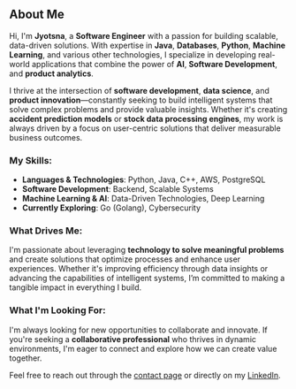 ## About Me

Hi, I'm **Jyotsna**, a **Software Engineer** with a passion for building scalable, data-driven solutions. With expertise in **Java**, **Databases**, **Python**, **Machine Learning**, and various other technologies, I specialize in developing real-world applications that combine the power of **AI**, **Software Development**, and **product analytics**.

I thrive at the intersection of **software development**, **data science**, and **product innovation**—constantly seeking to build intelligent systems that solve complex problems and provide valuable insights. Whether it's creating **accident prediction models** or **stock data processing engines**, my work is always driven by a focus on user-centric solutions that deliver measurable business outcomes.

### My Skills:

- **Languages & Technologies**: Python, Java, C++, AWS, PostgreSQL
- **Software Development**: Backend, Scalable Systems
- **Machine Learning & AI**: Data-Driven Technologies, Deep Learning
- **Currently Exploring**: Go (Golang), Cybersecurity

### What Drives Me:

I'm passionate about leveraging **technology to solve meaningful problems** and create solutions that optimize processes and enhance user experiences. Whether it's improving efficiency through data insights or advancing the capabilities of intelligent systems, I’m committed to making a tangible impact in everything I build.

### What I'm Looking For:

I'm always looking for new opportunities to collaborate and innovate. If you're seeking a **collaborative professional** who thrives in dynamic environments, I'm eager to connect and explore how we can create value together.

Feel free to reach out through the [contact page](#) or directly on my [LinkedIn](https://www.linkedin.com/in/jyotsna246/).
